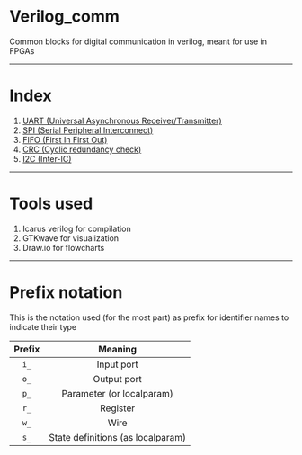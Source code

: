 # Verilog_comm

Common blocks for digital communication in verilog, meant for use in FPGAs

---

# Index
1) [UART (Universal Asynchronous Receiver/Transmitter)](uart/uart.md)
2) [SPI (Serial Peripheral Interconnect)](spi/spi.md)
3) [FIFO (First In First Out)](fifo/fifo.md)
4) [CRC (Cyclic redundancy check)](crc/crc.md)
5) [I2C (Inter-IC)](i2c/i2c.md)

---

# Tools used

1) Icarus verilog for compilation
2) GTKwave for visualization
3) Draw.io for flowcharts

---

# Prefix notation

This is the notation used (for the most part) as prefix for identifier names to indicate their type

Prefix | Meaning
:-----:|:-------:
```i_```| Input port
```o_```| Output port
```p_```| Parameter (or localparam)
```r_```| Register
```w_```| Wire
```s_```| State definitions (as localparam)
